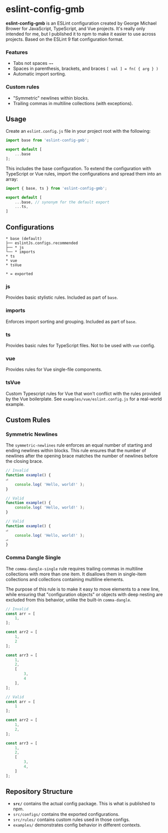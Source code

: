 # eslint-config-gmb

**eslint-config-gmb** is an ESLint configuration created by George Michael Brower for JavaScript, TypeScript, and Vue projects. It's really only intended for me, but I published it to npm to make it easier to use across projects. Based on the ESLint 9 flat configuration format.

### Features

- Tabs not spaces `→→`
- Spaces in parenthesis, brackets, and braces `[ val ] = fn( { arg } )`
- Automatic import sorting.

### Custom rules

- "Symmetric" newlines within blocks.
- Trailing commas in multiline collections (with exceptions).


## Usage

Create an `eslint.config.js` file in your project root with the following:

```js
import base from 'eslint-config-gmb';

export default [ 
	...base 
];
```

This includes the base configuration. To extend the configuration with TypeScript or Vue rules, import the configurations and spread them into an array:

```js
import { base, ts } from 'eslint-config-gmb';

export default [
	...base, // synonym for the default export
	...ts,
]
```

## Configurations

```
* base (default)
├── eslintJs.configs.recommended
├── * js 
└── * imports
* ts
* vue
* tsVue

* = exported
```

### js

Provides basic stylistic rules. Included as part of `base`.

### imports

Enforces import sorting and grouping. Included as part of `base`.

### ts

Provides basic rules for TypeScript files. Not to be used with `vue` config.

### vue

Provides rules for Vue single-file components.

### tsVue

Custom Typescript rules for Vue that won't conflict with the rules provided by the Vue boilerplate. See `examples/vue/eslint.config.js` for a real-world example.

## Custom Rules

### Symmetric Newlines

The `symmetric-newlines` rule enforces an equal number of starting and ending newlines within blocks. This rule ensures that the number of newlines after the opening brace matches the number of newlines before the closing brace.

```js
// Invalid
function example() {
⏎
	console.log( 'Hello, world!' );
}

// Valid
function example() {
	console.log( 'Hello, world!' );
}

// Valid
function example() {
⏎
	console.log( 'Hello, world!' );
⏎
}
```

### Comma Dangle Single

The `comma-dangle-single` rule requires trailing commas in multiline collections with more than one item. It disallows them in single-item collections and collections containing multiline elements.

The purpose of this rule is to make it easy to move elements to a new line, while ensuring that "configuration objects" or objects with deep nesting are excluded from this behavior, unlike the built-in `comma-dangle`.

```js
// Invalid
const arr = [
	1,
];

const arr2 = [
	1,
	2
];

const arr3 = [
	1,
	2,
	[
		3,
		4
	],
];

// Valid
const arr = [
	1
];

const arr2 = [
	1,
	2,
];

const arr3 = [
	1,
	2,
	[
		3,
		4,
	]
];
```


## Repository Structure

- **`src/`** contains the actual config package. This is what is published to npm.
- `src/configs/` contains the exported configurations.
- `src/rules/` contains custom rules used in those configs.
- `examples/` demonstrates config behavior in different contexts.

